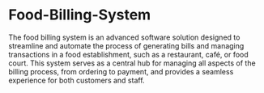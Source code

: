 # Food-Billing-System
The food billing system is an advanced software solution designed to streamline and automate the process of generating bills and managing transactions in a food establishment, such as a restaurant, café, or food court. This system serves as a central hub for managing all aspects of the billing process, from ordering to payment, and provides a seamless experience for both customers and staff.
